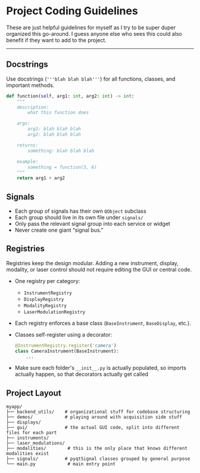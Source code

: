 # Project Coding Guidelines

These are just helpful guidelines for myself as I try to be super duper organized this go-around. I guess anyone else who sees this could also benefit if they want to add to the project. 

---

## Docstrings

Use docstrings (`'''blah blah blah'''`) for all functions, classes, and important methods.  

```python
def function(self, arg1: int, arg2: int) -> int:
    """
    description:
        what this function does

    args:
        arg1: blah blah blah
        arg2: blah blah blah

    returns:
        something: blah blah blah

    example:
        something = function(3, 6)
    """
    return arg1 + arg2
````
## Signals

* Each group of signals has their own `QObject` subclass
* Each group should live in its own file under `signals/`
* Only pass the relevant signal group into each service or widget
* Never create one giant “signal bus.”


## Registries

Registries keep the design modular. Adding a new instrument, display, modality, or laser control should not require editing the GUI or central code.

* One registry per category:

  * `InstrumentRegistry`
  * `DisplayRegistry`
  * `ModalityRegistry`
  * `LaserModulationRegistry`

* Each registry enforces a base class (`BaseInstrument`, `BaseDisplay`, etc.).

* Classes self-register using a decorator:

  ```python
  @InstrumentRegistry.register('camera')
  class CameraInstrument(BaseInstrument):
      ...
  ```

* Make sure each folder's `__init__.py` is actually populated, so imports actually happen, so that decorators actually get called


## Project Layout

```
myapp/
├── backend_utils/    # organizational stuff for codebase structuring
├── demos/            # playing around with acquisition side stuff
├── displays/    
├── gui/              # the actual GUI code, split into different files for each part  
├── instruments/     
├── laser_modulations/     
├── modalities/        # this is the only place that knows different modalities exist     
├── signals/          # pyqtSignal classes grouped by general purpose 
└── main.py            # main entry point
```